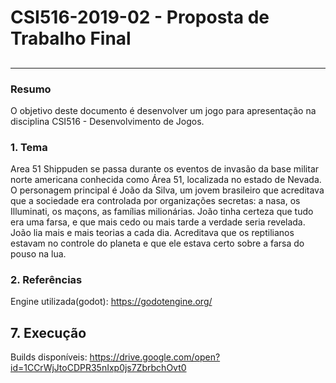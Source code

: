 # **CSI516-2019-02 - Proposta de Trabalho Final**
## 

--------------

<!-- Descrever um resumo sobre o trabalho. -->

### Resumo
O objetivo deste documento é desenvolver um jogo para apresentação na disciplina CSI516 - Desenvolvimento de Jogos. 

<!-- Apresentar o tema. -->
### 1. Tema

  Area 51 Shippuden se passa durante os eventos de invasão da base militar
norte americana conhecida como Área 51, localizada no estado de Nevada. O
personagem principal é João da Silva, um jovem brasileiro que acreditava que a
sociedade era controlada por organizações secretas: a nasa, os Illuminati, os
maçons, as famílias milionárias. João tinha certeza que tudo era uma farsa, e que
mais cedo ou mais tarde a verdade seria revelada. João lia mais e mais teorias a
cada dia. Acreditava que os reptilianos estavam no controle do planeta e que ele
estava certo sobre a farsa do pouso na lua.


### 2. Referências

  Engine utilizada(godot): https://godotengine.org/

## 7. Execução
  Builds disponíveis: https://drive.google.com/open?id=1CCrWjJtoCDPR35nIxp0js7ZbrbchOvt0
